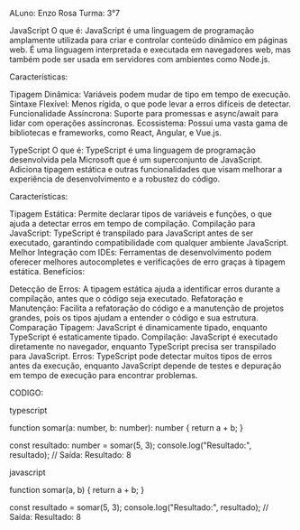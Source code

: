 
ALuno: Enzo Rosa
Turma: 3°7

JavaScript
O que é: JavaScript é uma linguagem de programação amplamente utilizada para criar e controlar conteúdo dinâmico em páginas web. É uma linguagem interpretada e executada em navegadores web, mas também pode ser usada em servidores com ambientes como Node.js.

Características:

Tipagem Dinâmica: Variáveis podem mudar de tipo em tempo de execução.
Sintaxe Flexível: Menos rígida, o que pode levar a erros difíceis de detectar.
Funcionalidade Assíncrona: Suporte para promessas e async/await para lidar com operações assíncronas.
Ecossistema: Possui uma vasta gama de bibliotecas e frameworks, como React, Angular, e Vue.js.

TypeScript
O que é: TypeScript é uma linguagem de programação desenvolvida pela Microsoft que é um superconjunto de JavaScript. Adiciona tipagem estática e outras funcionalidades que visam melhorar a experiência de desenvolvimento e a robustez do código.

Características:

Tipagem Estática: Permite declarar tipos de variáveis e funções, o que ajuda a detectar erros em tempo de compilação.
Compilação para JavaScript: TypeScript é transpilado para JavaScript antes de ser executado, garantindo compatibilidade com qualquer ambiente JavaScript.
Melhor Integração com IDEs: Ferramentas de desenvolvimento podem oferecer melhores autocompletes e verificações de erro graças à tipagem estática.
Benefícios:

Detecção de Erros: A tipagem estática ajuda a identificar erros durante a compilação, antes que o código seja executado.
Refatoração e Manutenção: Facilita a refatoração do código e a manutenção de projetos grandes, pois os tipos ajudam a entender o código e sua estrutura.
Comparação
Tipagem: JavaScript é dinamicamente tipado, enquanto TypeScript é estaticamente tipado.
Compilação: JavaScript é executado diretamente no navegador, enquanto TypeScript precisa ser transpilado para JavaScript.
Erros: TypeScript pode detectar muitos tipos de erros antes da execução, enquanto JavaScript depende de testes e depuração em tempo de execução para encontrar problemas.

CODIGO:

typescript

function somar(a: number, b: number): number {
    return a + b;
}

const resultado: number = somar(5, 3);
console.log("Resultado:", resultado); // Saída: Resultado: 8


javascript


function somar(a, b) {
    return a + b;
}


const resultado = somar(5, 3);
console.log("Resultado:", resultado); // Saída: Resultado: 8







